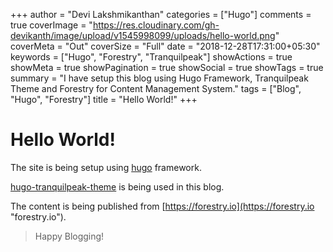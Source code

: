 +++
author = "Devi Lakshmikanthan"
categories = ["Hugo"]
comments = true
coverImage = "https://res.cloudinary.com/gh-devikanth/image/upload/v1545998099/uploads/hello-world.png"
coverMeta = "Out"
coverSize = "Full"
date = "2018-12-28T17:31:00+05:30"
keywords = ["Hugo", "Forestry", "Tranquilpeak"]
showActions = true
showMeta = true
showPagination = true
showSocial = true
showTags = true
summary = "I have setup this blog using Hugo Framework, Tranquilpeak Theme and Forestry for Content Management System."
tags = ["Blog", "Hugo", "Forestry"]
title = "Hello World!"
+++
# Hello World!

The site is being setup using [hugo](https://gohugo.io "Hugo") framework.

[hugo-tranquilpeak-theme](https://github.com/kakawait/hugo-tranquilpeak-theme) is being used in this blog.

The content is being published from [https://forestry.io](https://forestry.io "forestry.io").

> Happy Blogging!